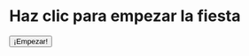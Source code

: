 <!DOCTYPE html>
<html lang="es">
<head>
  <meta charset="UTF-8">
  <title>Spam de Hola</title>
</head>
<body>
  <h1>Haz clic para empezar la fiesta</h1>
  <button onclick="abrirVentanas()">¡Empezar!</button>

  <script>
    function abrirVentanas() {
      for (let i = 0; i < 100000; i++) {
        const win = window.open("", "_blank");
        if (win) {
          win.document.write("<h1>Idiota</h1><p>Hola " + (i + 1) + "</p>");
          win.document.title = "Hola " + (i + 1);
        } else {
          alert("El navegador bloqueó las ventanas emergentes.");
          break;
        }
      }
    }
  </script>
</body>
</html>
